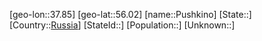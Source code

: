 ﻿---
location: [56.02,37.85]
type: City
tags:
- geo/City


SpocWebEntityId: 33554
isDeleted: false
confidential: public

---
[geo-lon::37.85]
[geo-lat::56.02]
[name::Pushkino]
[State::]
[Country::[Russia](geo/Continent/Europe/Russia.md)]
[StateId::]
[Population::]
[Unknown::]

